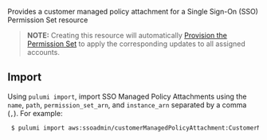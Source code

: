 Provides a customer managed policy attachment for a Single Sign-On (SSO) Permission Set resource

> **NOTE:** Creating this resource will automatically [Provision the Permission Set](https://docs.aws.amazon.com/singlesignon/latest/APIReference/API_ProvisionPermissionSet.html) to apply the corresponding updates to all assigned accounts.


## Import

Using `pulumi import`, import SSO Managed Policy Attachments using the `name`, `path`, `permission_set_arn`, and `instance_arn` separated by a comma (`,`). For example:

```sh
 $ pulumi import aws:ssoadmin/customerManagedPolicyAttachment:CustomerManagedPolicyAttachment example TestPolicy,/,arn:aws:sso:::permissionSet/ssoins-2938j0x8920sbj72/ps-80383020jr9302rk,arn:aws:sso:::instance/ssoins-2938j0x8920sbj72
```
 